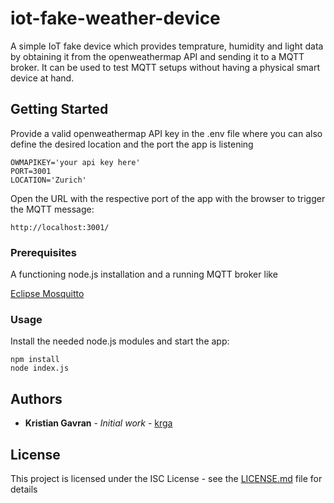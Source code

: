 # iot-fake-weather-device

A simple IoT fake device which provides temprature, humidity and light data by obtaining it from the openweathermap API and sending it to a MQTT broker. It can be used to test MQTT setups without having a physical smart device at hand.

## Getting Started

Provide a valid openweathermap API key in the .env file where you can also define the desired location and the port the app is listening

```
OWMAPIKEY='your api key here'
PORT=3001
LOCATION='Zurich'
```

Open the URL with the respective port of the app with the browser to trigger the MQTT message:

```
http://localhost:3001/
```

### Prerequisites

A functioning node.js installation and a running MQTT broker like

[Eclipse Mosquitto](https://projects.eclipse.org/projects/technology.mosquitto)

### Usage

Install the needed node.js modules and start the app:

```
npm install
node index.js
```

## Authors

* **Kristian Gavran** - *Initial work* - [krga](https://github.com/krga)

## License

This project is licensed under the ISC License - see the [LICENSE.md](LICENSE.md) file for details
